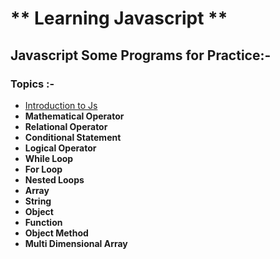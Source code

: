 # ** Learning Javascript **
## Javascript Some Programs for Practice:-
### Topics :-
- [Introduction to Js](https://github.com/hrishipawar24/Learning_Javascript/tree/main/Introduction%20to%20JS%20(Variables-and-Data-Types))
- **Mathematical Operator**
- **Relational Operator**
- **Conditional Statement**
- **Logical Operator**
- **While Loop**
- **For Loop**
- **Nested Loops**
- **Array**
- **String**
- **Object**
- **Function**
- **Object Method**
- **Multi Dimensional Array**
